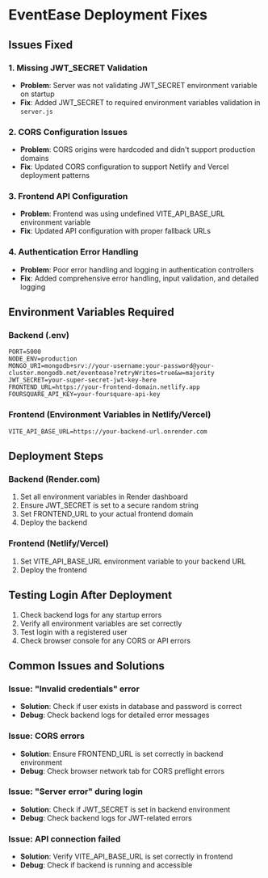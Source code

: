 # EventEase Deployment Fixes

## Issues Fixed

### 1. Missing JWT_SECRET Validation
- **Problem**: Server was not validating JWT_SECRET environment variable on startup
- **Fix**: Added JWT_SECRET to required environment variables validation in `server.js`

### 2. CORS Configuration Issues
- **Problem**: CORS origins were hardcoded and didn't support production domains
- **Fix**: Updated CORS configuration to support Netlify and Vercel deployment patterns

### 3. Frontend API Configuration
- **Problem**: Frontend was using undefined VITE_API_BASE_URL environment variable
- **Fix**: Updated API configuration with proper fallback URLs

### 4. Authentication Error Handling
- **Problem**: Poor error handling and logging in authentication controllers
- **Fix**: Added comprehensive error handling, input validation, and detailed logging

## Environment Variables Required

### Backend (.env)
```env
PORT=5000
NODE_ENV=production
MONGO_URI=mongodb+srv://your-username:your-password@your-cluster.mongodb.net/eventease?retryWrites=true&w=majority
JWT_SECRET=your-super-secret-jwt-key-here
FRONTEND_URL=https://your-frontend-domain.netlify.app
FOURSQUARE_API_KEY=your-foursquare-api-key
```

### Frontend (Environment Variables in Netlify/Vercel)
```
VITE_API_BASE_URL=https://your-backend-url.onrender.com
```

## Deployment Steps

### Backend (Render.com)
1. Set all environment variables in Render dashboard
2. Ensure JWT_SECRET is set to a secure random string
3. Set FRONTEND_URL to your actual frontend domain
4. Deploy the backend

### Frontend (Netlify/Vercel)
1. Set VITE_API_BASE_URL environment variable to your backend URL
2. Deploy the frontend

## Testing Login After Deployment

1. Check backend logs for any startup errors
2. Verify all environment variables are set correctly
3. Test login with a registered user
4. Check browser console for any CORS or API errors

## Common Issues and Solutions

### Issue: "Invalid credentials" error
- **Solution**: Check if user exists in database and password is correct
- **Debug**: Check backend logs for detailed error messages

### Issue: CORS errors
- **Solution**: Ensure FRONTEND_URL is set correctly in backend environment
- **Debug**: Check browser network tab for CORS preflight errors

### Issue: "Server error" during login
- **Solution**: Check if JWT_SECRET is set in backend environment
- **Debug**: Check backend logs for JWT-related errors

### Issue: API connection failed
- **Solution**: Verify VITE_API_BASE_URL is set correctly in frontend
- **Debug**: Check if backend is running and accessible
